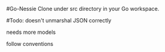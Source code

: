 #Go-Nessie
Clone under src directory in your Go workspace.

#Todo:
doesn't unmarshal JSON correctly

needs more models

follow conventions

